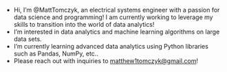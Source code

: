 - Hi, I’m @MattTomczyk, an electrical systems engineer with a passion for data science and programming! I am currently working to leverage my skills to transition into the world of data analytics!
-  I’m interested in data analytics and machine learning algorithms on large data sets. 
-  I’m currently learning advanced data analytics using Python libraries such as Pandas, NumPy, etc..
-  Please reach out with inquiries to matthew1tomczyk@gmail.com!

<!---
MattTomczyk/MattTomczyk is a ✨ special ✨ repository because its `README.md` (this file) appears on your GitHub profile.
You can click the Preview link to take a look at your changes.
--->
